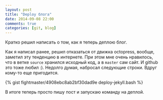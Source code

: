 ```yaml
---
layout: post
title: "Deploy блога"
date: 2014-09-08 22:00
comments: true
categories: [git, blog]
---
```

Кратко решил написать о том, как я теперь деплою блог.

<!-- more -->

Как я написал ранее, решил отказаться от движка octopress, вообще, заметил эту тенденцию в интернете.
При этом мне очень нравилось, что в ветке  ```source``` хранился исходный код, а в ```master``` сам сайт. И github
это тоже любил :). Недолго думая, набросал следующие строки. Вдруг кому-то еще пригодится.

{% gist fightmaster/4908ebc8ab2bf30dad9e deploy-jekyll.bash %}

В итоге теперь просто пишу пост и запускаю команду на деплой.